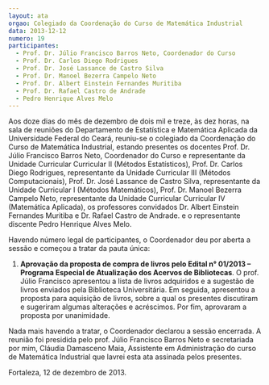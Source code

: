 ```yaml
---
layout: ata
orgao: Colegiado da Coordenação do Curso de Matemática Industrial
data: 2013-12-12
numero: 19
participantes:
  - Prof. Dr. Júlio Francisco Barros Neto, Coordenador do Curso
  - Prof. Dr. Carlos Diego Rodrigues
  - Prof. Dr. José Lassance de Castro Silva
  - Prof. Dr. Manoel Bezerra Campelo Neto
  - Prof. Dr. Albert Einstein Fernandes Muritiba
  - Prof. Dr. Rafael Castro de Andrade
  - Pedro Henrique Alves Melo
---
```


Aos doze dias do mês de dezembro de dois mil e treze, às dez horas, na sala de reuniões do Departamento de Estatística e Matemática Aplicada da Universidade Federal do Ceará, reuniu-se o colegiado da Coordenação do Curso de Matemática Industrial, estando presentes os docentes Prof. Dr. Júlio Francisco Barros Neto, Coordenador do Curso e representante da Unidade Curricular Curricular II (Métodos Estatísticos), Prof. Dr. Carlos Diego Rodrigues, representante da Unidade Curricular III (Métodos Computacionais), Prof. Dr. José Lassance de Castro Silva, representante da Unidade Curricular I (Métodos Matemáticos), Prof. Dr. Manoel Bezerra Campelo Neto, representante da Unidade Curricular Curricular IV (Matemática Aplicada), os professores convidados Dr. Albert Einstein Fernandes Muritiba e Dr. Rafael Castro de Andrade.
e o representante discente Pedro Henrique Alves Melo.

Havendo número legal de participantes, o Coordenador deu por aberta a sessão e começou a tratar da pauta única:

1. **Aprovação da proposta de compra de livros pelo Edital n° 01/2013 – Programa Especial de Atualização dos Acervos de Bibliotecas**.
   O prof. Júlio Francisco apresentou a lista de livros adquiridos e a sugestão de livros enviados pela Biblioteca Universitária.
   Em seguida, apresentou a proposta para aquisição de livros, sobre a qual os presentes discutiram e sugeriram algumas alterações e acréscimos.
   Por fim, aprovaram a proposta por unanimidade.

Nada mais havendo a tratar, o Coordenador declarou a sessão encerrada.
A reunião foi presidida pelo prof. Júlio Francisco Barros Neto e secretariada por mim, Cláudia Damasceno Maia, Assistente em Administração do curso de Matemática Industrial que lavrei esta ata assinada pelos presentes.

Fortaleza, 12 de dezembro de 2013.
